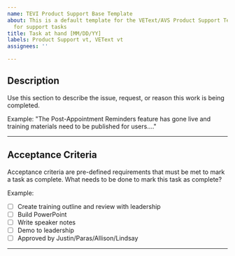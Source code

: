 ```yaml
---
name: TEVI Product Support Base Template
about: This is a default template for the VEText/AVS Product Support Team to follow
  for support tasks
title: Task at hand [MM/DD/YY]
labels: Product Support vt, VEText vt
assignees: ''

---
```


## Description
Use this section to describe the issue, request, or reason this work is being completed. 

Example: "The Post-Appointment Reminders feature has gone live and training materials need to be published for users...."

---

## Acceptance Criteria
Acceptance criteria are pre-defined requirements that must be met to mark a task as complete. What needs to be done to mark this task as complete?

Example: 
- [ ] Create training outline and review with leadership
- [ ] Build PowerPoint
- [ ] Write speaker notes
- [ ] Demo to leadership
- [ ] Approved by Justin/Paras/Allison/Lindsay
---

